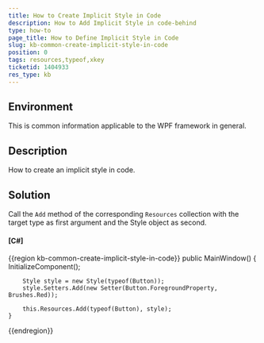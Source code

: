 ```yaml
---
title: How to Create Implicit Style in Code
description: How to Add Implicit Style in code-behind
type: how-to
page_title: How to Define Implicit Style in Code
slug: kb-common-create-implicit-style-in-code
position: 0
tags: resources,typeof,xkey
ticketid: 1404933
res_type: kb
---
```


## Environment

This is common information applicable to the WPF framework in general.

## Description

How to create an implicit style in code.

## Solution

Call the `Add` method of the corresponding `Resources` collection with the target type as first argument and the Style object as second.

#### __[C#]__
{{region kb-common-create-implicit-style-in-code}}
	public MainWindow()
	{
		InitializeComponent();
		
		Style style = new Style(typeof(Button));
		style.Setters.Add(new Setter(Button.ForegroundProperty, Brushes.Red));

		this.Resources.Add(typeof(Button), style);
	}
{{endregion}}
